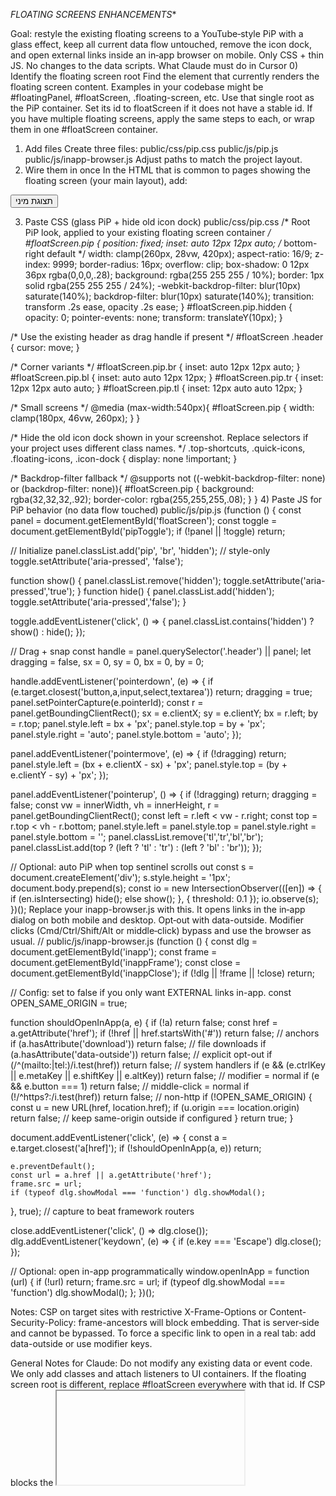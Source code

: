*FLOATING SCREENS ENHANCEMENTS**

Goal: restyle the existing floating screens to a YouTube‑style PiP with a glass effect, keep all current data flow untouched, remove the icon dock, and open external links inside an in‑app browser on mobile. Only CSS + thin JS. No changes to the data scripts.
What Claude must do in Cursor
0) Identify the floating screen root
Find the element that currently renders the floating screen content. Examples in your codebase might be #floatingPanel, #floatScreen, .floating-screen, etc. Use that single root as the PiP container.
Set its id to floatScreen if it does not have a stable id.
If you have multiple floating screens, apply the same steps to each, or wrap them in one #floatScreen container.
1) Add files
Create three files:
public/css/pip.css
public/js/pip.js
public/js/inapp-browser.js
Adjust paths to match the project layout.
2) Wire them in once
In the HTML that is common to pages showing the floating screen (your main layout), add:

<!-- Toggle button: put in your top toolbar/header -->
<button id="pipToggle" type="button" aria-pressed="false">תצוגת מיני</button>

<!-- In‑app browser modal (opens external links on mobile) -->
<dialog id="inapp" style="max-width:100vw; width:100%; height:100%; padding:0; border:none;">
  <div style="position:relative; height:100%;">
    <button id="inappClose" type="button" style="position:absolute; top:10px; right:10px; z-index:2;">✕</button>
    <iframe id="inappFrame" referrerpolicy="no-referrer" style="width:100%; height:100%; border:0;"></iframe>
  </div>
</dialog>

<link rel="stylesheet" href="/css/pip.css" />

<!-- Load after your existing app scripts so we don’t interfere -->
<script src="/js/pip.js" defer></script>
<script src="/js/inapp-browser.js" defer></script>

3) Paste CSS (glass PiP + hide old icon dock)
public/css/pip.css
/* Root PiP look, applied to your existing floating screen container */
#floatScreen.pip {
  position: fixed;
  inset: auto 12px 12px auto; /* bottom-right default */
  width: clamp(260px, 28vw, 420px);
  aspect-ratio: 16/9;
  z-index: 9999;
  border-radius: 16px;
  overflow: clip;
  box-shadow: 0 12px 36px rgba(0,0,0,.28);
  background: rgba(255 255 255 / 10%);
  border: 1px solid rgba(255 255 255 / 24%);
  -webkit-backdrop-filter: blur(10px) saturate(140%);
  backdrop-filter: blur(10px) saturate(140%);
  transition: transform .2s ease, opacity .2s ease;
}
#floatScreen.pip.hidden { opacity: 0; pointer-events: none; transform: translateY(10px); }

/* Use the existing header as drag handle if present */
#floatScreen .header { cursor: move; }

/* Corner variants */
#floatScreen.pip.br { inset: auto 12px 12px auto; }
#floatScreen.pip.bl { inset: auto auto 12px 12px; }
#floatScreen.pip.tr { inset: 12px 12px auto auto; }
#floatScreen.pip.tl { inset: 12px auto auto 12px; }

/* Small screens */
@media (max-width:540px){
  #floatScreen.pip { width: clamp(180px, 46vw, 260px); }
}

/* Hide the old icon dock shown in your screenshot.
   Replace selectors if your project uses different class names. */
.top-shortcuts, .quick-icons, .floating-icons, .icon-dock {
  display: none !important;
}

/* Backdrop-filter fallback */
@supports not ((-webkit-backdrop-filter: none) or (backdrop-filter: none)){
  #floatScreen.pip { background: rgba(32,32,32,.92); border-color: rgba(255,255,255,.08); }
}
4) Paste JS for PiP behavior (no data flow touched)
public/js/pip.js
(function () {
  const panel  = document.getElementById('floatScreen');
  const toggle = document.getElementById('pipToggle');
  if (!panel || !toggle) return;

  // Initialize
  panel.classList.add('pip', 'br', 'hidden'); // style-only
  toggle.setAttribute('aria-pressed', 'false');

  function show() { panel.classList.remove('hidden'); toggle.setAttribute('aria-pressed','true'); }
  function hide() { panel.classList.add('hidden');  toggle.setAttribute('aria-pressed','false'); }

  toggle.addEventListener('click', () => {
    panel.classList.contains('hidden') ? show() : hide();
  });

  // Drag + snap
  const handle = panel.querySelector('.header') || panel;
  let dragging = false, sx = 0, sy = 0, bx = 0, by = 0;

  handle.addEventListener('pointerdown', (e) => {
    if (e.target.closest('button,a,input,select,textarea')) return;
    dragging = true;
    panel.setPointerCapture(e.pointerId);
    const r = panel.getBoundingClientRect();
    sx = e.clientX; sy = e.clientY; bx = r.left; by = r.top;
    panel.style.left = bx + 'px';
    panel.style.top = by + 'px';
    panel.style.right = 'auto';
    panel.style.bottom = 'auto';
  });

  panel.addEventListener('pointermove', (e) => {
    if (!dragging) return;
    panel.style.left = (bx + e.clientX - sx) + 'px';
    panel.style.top  = (by + e.clientY - sy) + 'px';
  });

  panel.addEventListener('pointerup', () => {
    if (!dragging) return;
    dragging = false;
    const vw = innerWidth, vh = innerHeight, r = panel.getBoundingClientRect();
    const left = r.left < vw - r.right;
    const top  = r.top  < vh - r.bottom;
    panel.style.left = panel.style.top = panel.style.right = panel.style.bottom = '';
    panel.classList.remove('tl','tr','bl','br');
    panel.classList.add(top ? (left ? 'tl' : 'tr') : (left ? 'bl' : 'br'));
  });

  // Optional: auto PiP when top sentinel scrolls out
  const s = document.createElement('div'); s.style.height = '1px'; document.body.prepend(s);
  const io = new IntersectionObserver(([en]) => {
    if (en.isIntersecting) hide(); else show();
  }, { threshold: 0.1 });
  io.observe(s);
})();
Replace your inapp-browser.js with this. It opens links in the in‑app dialog on both mobile and desktop. Opt‑out with data-outside. Modifier clicks (Cmd/Ctrl/Shift/Alt or middle‑click) bypass and use the browser as usual.
// public/js/inapp-browser.js
(function () {
  const dlg   = document.getElementById('inapp');
  const frame = document.getElementById('inappFrame');
  const close = document.getElementById('inappClose');
  if (!dlg || !frame || !close) return;

  // Config: set to false if you only want EXTERNAL links in-app.
  const OPEN_SAME_ORIGIN = true;

  function shouldOpenInApp(a, e) {
    if (!a) return false;
    const href = a.getAttribute('href');
    if (!href || href.startsWith('#')) return false;                 // anchors
    if (a.hasAttribute('download')) return false;                     // file downloads
    if (a.hasAttribute('data-outside')) return false;                 // explicit opt-out
    if (/^(mailto:|tel:)/i.test(href)) return false;                  // system handlers
    if (e && (e.ctrlKey || e.metaKey || e.shiftKey || e.altKey)) return false; // modifier = normal
    if (e && e.button === 1) return false;                            // middle-click = normal
    if (!/^https?:/i.test(href)) return false;                        // non-http
    if (!OPEN_SAME_ORIGIN) {
      const u = new URL(href, location.href);
      if (u.origin === location.origin) return false;                 // keep same-origin outside if configured
    }
    return true;
  }

  document.addEventListener('click', (e) => {
    const a = e.target.closest('a[href]');
    if (!shouldOpenInApp(a, e)) return;

    e.preventDefault();
    const url = a.href || a.getAttribute('href');
    frame.src = url;
    if (typeof dlg.showModal === 'function') dlg.showModal();
  }, true); // capture to beat framework routers

  close.addEventListener('click', () => dlg.close());
  dlg.addEventListener('keydown', (e) => { if (e.key === 'Escape') dlg.close(); });

  // Optional: open in-app programmatically
  window.openInApp = function (url) {
    if (!url) return;
    frame.src = url;
    if (typeof dlg.showModal === 'function') dlg.showModal();
  };
})();

Notes:
CSP on target sites with restrictive X-Frame-Options or Content-Security-Policy: frame-ancestors will block embedding. That is server‑side and cannot be bypassed.
To force a specific link to open in a real tab: add data-outside or use modifier keys.

General Notes for Claude:
Do not modify any existing data or event code. We only add classes and attach listeners to UI containers.
If the floating screen root is different, replace #floatScreen everywhere with that id.
If CSP blocks the <iframe>, ensure server headers allow embedding or add allowed domains. The directive is frame-ancestors on the target site; this cannot be bypassed.
RTL safe. No text direction assumptions.
To force a real new tab even on mobile, add data-outside to an <a>.
6) Remove the old floating icons
If the icon dock has a different selector, update the CSS rule in pip.css. As a second line of defense, remove or comment the HTML block that renders those icons in the layout component.
7) Quick test plan
Load any page that shows the floating screen.
Click “תצוגת מיני”. Panel appears bottom‑right with glass effect.
Drag the panel. Release near each corner. It snaps.
Scroll page. Panel auto‑shows when the top sentinel leaves the viewport. Returns hidden when scrolled back to top.
On mobile, tap any external link. It opens inside the dialog. Close with ✕.
Confirm no data flows or event handlers changed by comparing saved state before/after.

 *technical instructions*
 # Claude Cursor Prompt: YouTube-Style PiP Floating Screen Enhancement

## Context & Objective
Transform the existing floating screen system into a YouTube-style Picture-in-Picture (PiP) interface with glassmorphism effects, while preserving ALL existing data flows and event handlers. This is a pure presentation layer enhancement using CSS and minimal JavaScript.

## Critical Constraints
- **DO NOT modify any existing data scripts or event handlers**
- **DO NOT alter any data flow logic or state management**
- **DO NOT touch any API calls or backend communication**
- **ONLY add presentation layer enhancements**
- **Preserve all existing functionality**

## Step 1: Identify the Floating Screen Root Element

Search for the main container that renders floating screen content. Look for:
- Elements with IDs like: `#floatingPanel`, `#floatScreen`, `#floating-container`
- Classes like: `.floating-screen`, `.float-panel`, `.floating-window`
- Components that contain floating content

Once identified:
1. If the element doesn't have an ID, add `id="floatScreen"`
2. If multiple floating screens exist, either:
   - Apply changes to each individually, OR
   - Wrap them in a single `<div id="floatScreen">` container

## Step 2: Create Enhancement Files

Create exactly three new files in the following locations (adjust paths to match project structure):

```
public/css/pip.css       # Glassmorphic PiP styles
public/js/pip.js         # PiP behavior (drag, snap, toggle)
public/js/inapp-browser.js  # In-app browser for external links
```

## Step 3: Integrate Files into Main Layout

In the main HTML layout file (or template) that's common to all pages with floating screens:

### 3.1 Add HTML Elements
```html
<!-- Add to header/toolbar area - Hebrew RTL compatible -->
<button id="pipToggle" type="button" aria-pressed="false">תצוגת מיני</button>

<!-- Add before closing </body> - In-app browser dialog -->
<dialog id="inapp" style="max-width:100vw; width:100%; height:100%; padding:0; border:none;">
  <div style="position:relative; height:100%;">
    <button id="inappClose" type="button" style="position:absolute; top:10px; right:10px; z-index:2;">✕</button>
    <iframe id="inappFrame" referrerpolicy="no-referrer" style="width:100%; height:100%; border:0;"></iframe>
  </div>
</dialog>
```

### 3.2 Link Resources
```html
<!-- Add in <head> section -->
<link rel="stylesheet" href="/css/pip.css" />

<!-- Add before closing </body> - AFTER existing app scripts -->
<script src="/js/pip.js" defer></script>
<script src="/js/inapp-browser.js" defer></script>
```

## Step 4: Implement pip.css

```css
/* YouTube-style PiP with glassmorphism - RTL safe */
#floatScreen.pip {
  position: fixed;
  inset: auto 12px 12px auto; /* bottom-right default */
  width: clamp(260px, 28vw, 420px);
  aspect-ratio: 16/9;
  z-index: 9999;
  border-radius: 16px;
  overflow: clip;
  box-shadow: 0 12px 36px rgba(0,0,0,.28);
  background: rgba(255 255 255 / 10%);
  border: 1px solid rgba(255 255 255 / 24%);
  -webkit-backdrop-filter: blur(10px) saturate(140%);
  backdrop-filter: blur(10px) saturate(140%);
  transition: transform .2s ease, opacity .2s ease;
}

#floatScreen.pip.hidden { 
  opacity: 0; 
  pointer-events: none; 
  transform: translateY(10px); 
}

/* Drag handle - use existing header if present */
#floatScreen .header { cursor: move; }

/* Corner positioning classes */
#floatScreen.pip.br { inset: auto 12px 12px auto; }
#floatScreen.pip.bl { inset: auto auto 12px 12px; }
#floatScreen.pip.tr { inset: 12px 12px auto auto; }
#floatScreen.pip.tl { inset: 12px auto auto 12px; }

/* Mobile responsive */
@media (max-width:540px){
  #floatScreen.pip { width: clamp(180px, 46vw, 260px); }
}

/* Hide old icon dock - update selectors as needed */
.top-shortcuts, .quick-icons, .floating-icons, .icon-dock {
  display: none !important;
}

/* Fallback for browsers without backdrop-filter */
@supports not ((-webkit-backdrop-filter: none) or (backdrop-filter: none)){
  #floatScreen.pip { 
    background: rgba(32,32,32,.92); 
    border-color: rgba(255,255,255,.08); 
  }
}
```

## Step 5: Implement pip.js

```javascript
(function () {
  const panel = document.getElementById('floatScreen');
  const toggle = document.getElementById('pipToggle');
  if (!panel || !toggle) return;

  // Initialize PiP state - style only, no data changes
  panel.classList.add('pip', 'br', 'hidden');
  toggle.setAttribute('aria-pressed', 'false');

  function show() { 
    panel.classList.remove('hidden'); 
    toggle.setAttribute('aria-pressed','true'); 
  }
  
  function hide() { 
    panel.classList.add('hidden');  
    toggle.setAttribute('aria-pressed','false'); 
  }

  // Toggle button handler
  toggle.addEventListener('click', () => {
    panel.classList.contains('hidden') ? show() : hide();
  });

  // Drag implementation with corner snapping
  const handle = panel.querySelector('.header') || panel;
  let dragging = false, sx = 0, sy = 0, bx = 0, by = 0;

  handle.addEventListener('pointerdown', (e) => {
    // Don't interfere with interactive elements
    if (e.target.closest('button,a,input,select,textarea')) return;
    dragging = true;
    panel.setPointerCapture(e.pointerId);
    const r = panel.getBoundingClientRect();
    sx = e.clientX; sy = e.clientY; bx = r.left; by = r.top;
    panel.style.left = bx + 'px';
    panel.style.top = by + 'px';
    panel.style.right = 'auto';
    panel.style.bottom = 'auto';
  });

  panel.addEventListener('pointermove', (e) => {
    if (!dragging) return;
    panel.style.left = (bx + e.clientX - sx) + 'px';
    panel.style.top = (by + e.clientY - sy) + 'px';
  });

  panel.addEventListener('pointerup', () => {
    if (!dragging) return;
    dragging = false;
    // Smart corner snapping
    const vw = innerWidth, vh = innerHeight;
    const r = panel.getBoundingClientRect();
    const left = r.left < vw - r.right;
    const top = r.top < vh - r.bottom;
    panel.style.left = panel.style.top = '';
    panel.style.right = panel.style.bottom = '';
    panel.classList.remove('tl','tr','bl','br');
    panel.classList.add(top ? (left ? 'tl' : 'tr') : (left ? 'bl' : 'br'));
  });

  // Auto-show PiP when scrolled away from top
  const sentinel = document.createElement('div');
  sentinel.style.height = '1px';
  document.body.prepend(sentinel);
  
  const io = new IntersectionObserver(([entry]) => {
    entry.isIntersecting ? hide() : show();
  }, { threshold: 0.1 });
  io.observe(sentinel);
})();
```

## Step 6: Implement inapp-browser.js

```javascript
(function () {
  const dlg = document.getElementById('inapp');
  const frame = document.getElementById('inappFrame');
  const close = document.getElementById('inappClose');
  if (!dlg || !frame || !close) return;

  // Configuration
  const OPEN_SAME_ORIGIN = true; // Set false to only open external links

  function shouldOpenInApp(anchor, event) {
    if (!anchor) return false;
    const href = anchor.getAttribute('href');
    
    // Skip these cases
    if (!href || href.startsWith('#')) return false;
    if (anchor.hasAttribute('download')) return false;
    if (anchor.hasAttribute('data-outside')) return false;
    if (/^(mailto:|tel:)/i.test(href)) return false;
    if (event && (event.ctrlKey || event.metaKey || event.shiftKey || event.altKey)) return false;
    if (event && event.button === 1) return false;
    if (!/^https?:/i.test(href)) return false;
    
    if (!OPEN_SAME_ORIGIN) {
      const url = new URL(href, location.href);
      if (url.origin === location.origin) return false;
    }
    return true;
  }

  // Intercept link clicks
  document.addEventListener('click', (e) => {
    const anchor = e.target.closest('a[href]');
    if (!shouldOpenInApp(anchor, e)) return;

    e.preventDefault();
    const url = anchor.href || anchor.getAttribute('href');
    frame.src = url;
    if (typeof dlg.showModal === 'function') dlg.showModal();
  }, true); // Use capture to intercept before framework routers

  close.addEventListener('click', () => dlg.close());
  dlg.addEventListener('keydown', (e) => { 
    if (e.key === 'Escape') dlg.close(); 
  });

  // Expose programmatic API
  window.openInApp = function(url) {
    if (!url) return;
    frame.src = url;
    if (typeof dlg.showModal === 'function') dlg.showModal();
  };
})();
```

## Step 7: Remove Old Icon Dock

1. **Via CSS**: Already handled in `pip.css` with the hide rule
2. **Via HTML**: Find and comment out or remove the icon dock HTML:
   ```html
   <!-- Comment out or remove blocks like: -->
   <!-- <div class="icon-dock">...</div> -->
   <!-- <div class="floating-icons">...</div> -->
   ```

## Step 8: Testing Checklist

### Visual Testing
- [ ] PiP panel appears with glassmorphic effect
- [ ] Toggle button shows/hides panel correctly
- [ ] Panel has correct 16:9 aspect ratio
- [ ] Glass effect works (blur + transparency)
- [ ] Old icon dock is completely hidden

### Interaction Testing
- [ ] Drag panel by header (or body if no header)
- [ ] Panel snaps to nearest corner on release
- [ ] Auto-shows when scrolling away from top
- [ ] Auto-hides when scrolling back to top

### Mobile Testing
- [ ] External links open in in-app dialog
- [ ] Dialog close button works
- [ ] ESC key closes dialog
- [ ] Links with `data-outside` open normally
- [ ] Modifier keys bypass in-app browser

### Data Integrity Testing
- [ ] All existing data still loads correctly
- [ ] Form submissions work unchanged
- [ ] API calls function normally
- [ ] State management unaffected
- [ ] Event handlers still trigger

## Troubleshooting Guide

### If floating screen not found:
1. Search for components with "float", "panel", "screen" in name
2. Check React/Vue/Angular component files
3. Use browser DevTools to inspect the element
4. Look for dynamically created elements

### If styles don't apply:
1. Check CSS specificity conflicts
2. Verify `#floatScreen` ID is correct
3. Ensure CSS file is loaded after framework styles
4. Check for `!important` overrides in existing styles

### If drag doesn't work:
1. Verify `.header` class exists or remove selector
2. Check for `pointer-events: none` on container
3. Ensure no z-index conflicts
4. Test pointer capture support

### If in-app browser fails:
1. Check CSP headers on target sites
2. Verify dialog element support
3. Test iframe sandbox restrictions
4. Check for X-Frame-Options blocks

## Important Notes

- **RTL Support**: All positioning uses logical properties (inset) for RTL compatibility
- **Accessibility**: ARIA attributes included for screen readers
- **Performance**: Uses CSS containment and GPU-accelerated transforms
- **Fallbacks**: Includes fallback styles for older browsers
- **Security**: iframe uses `referrerpolicy="no-referrer"` for privacy

## Final Verification

Before considering complete:
1. Compare saved application state before/after implementation
2. Run existing test suites to ensure no breakage
3. Check browser console for any new errors
4. Verify all original features still work
5. Test on multiple devices and browsers

Remember: This enhancement is purely presentational. If any data flow or business logic is affected, rollback immediately and reassess the implementation.